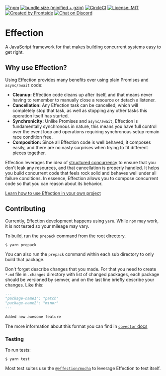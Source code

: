 [![npm](https://img.shields.io/npm/v/effection.svg)](https://www.npmjs.com/package/effection)
[![bundle size (minified + gzip)](https://img.shields.io/bundlephobia/minzip/effection)](https://bundlephobia.com/result?p=effection)
[![CircleCI](https://circleci.com/gh/thefrontside/effection.svg?style=shield)](https://circleci.com/gh/thefrontside/effection)
[![License: MIT](https://img.shields.io/badge/License-MIT-yellow.svg)](https://opensource.org/licenses/MIT)
[![Created by Frontside](https://img.shields.io/badge/created%20by-frontside-26abe8.svg)](https://frontside.com)
[![Chat on Discord](https://img.shields.io/discord/700803887132704931?Label=Discord)](https://discord.gg/Ug5nWH8)

# Effection

A JavaScript framework for that makes building concurrent systems easy to get right.

## Why use Effection?

Using Effection provides many benefits over using plain Promises and
`async/await` code:

- **Cleanup:** Effection code cleans up after itself, and that means never having
  to remember to manually close a resource or detach a listener.
- **Cancellation:** Any Effection task can be cancelled, which will completely
  stop that task, as well as stopping any other tasks this operation itself has
  started.
- **Synchronicity:** Unlike Promises and `async/await`, Effection is fundamentally
  synchronous in nature, this means you have full control over the event loop
  and operations requiring synchronous setup remain race condition free.
- **Composition:** Since all Effection code is well behaved, it
  composes easily, and there are no nasty surprises when trying to
  fit different pieces together.

Effection leverages the idea of [structured concurrency][structured concurrency]
to ensure that you don't leak any resources, and that cancellation is
properly handled. It helps you build concurrent code that feels rock
solid and behaves well under all failure conditions. In essence,
Effection allows you to compose concurrent code so that you can reason
about its behavior.

[Learn how to use Effection in your own project](https://frontside.com/effection)

## Contributing

Currently, Effection development happens using `yarn`. While `npm` may
work, it is not tested so your mileage may vary.

To build, run the `prepack` command from the root directory.

```text
$ yarn prepack
```

You can also run the `prepack` command within each sub directory to
only build that package.

Don't forget describe changes that you made.
For that you need to create `*.md` file in `.changes` directory with
list of changed packages, each package should be versioned by semver, and
on the last line briefly describe your changes. Like this:

```md
---
"package-name1": "patch"
"package-name2": "minor"
---

Added new awesome feature
```

The more information about this format you can find in [`covector` docs](https://github.com/jbolda/covector/tree/main/packages/covector#applying-changes)

### Testing

To run tests:

```text
$ yarn test
```

Most test suites use the [`@effection/mocha`](packages/mocha) to
leverage Effection to test itself.

[structured concurrency]: https://vorpus.org/blog/notes-on-structured-concurrency-or-go-statement-considered-harmful/
[discord]: https://discord.gg/Ug5nWH8
